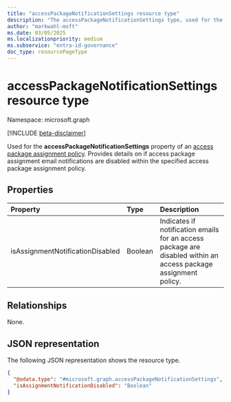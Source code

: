 ```yaml
---
title: "accessPackageNotificationSettings resource type"
description: "The accessPackageNotificationSettings type, used for the accessPackageNotificationSettings property of an access package assignment policy, provides details on if access package assignment emails are disabled for an access package assignment policy."
author: "markwahl-msft"
ms.date: 03/05/2025
ms.localizationpriority: medium
ms.subservice: "entra-id-governance"
doc_type: resourcePageType
---
```


# accessPackageNotificationSettings resource type

Namespace: microsoft.graph

[!INCLUDE [beta-disclaimer](../../includes/beta-disclaimer.md)]

Used for the **accessPackageNotificationSettings** property of an [access package assignment policy](accesspackageassignmentpolicy.md). Provides details on if access package assignment email notifications are disabled within the specified access package assignment policy.  

## Properties
|Property|Type|Description|
|:---|:---|:---|
|isAssignmentNotificationDisabled|Boolean|Indicates if notification emails for an access package are disabled within an access package assignment policy.|

## Relationships
None.

## JSON representation
The following JSON representation shows the resource type.
<!-- {
  "blockType": "resource",
  "@odata.type": "microsoft.graph.accessPackageNotificationSettings"
}
-->
``` json
{
  "@odata.type": "#microsoft.graph.accessPackageNotificationSettings",
  "isAssignmentNotificationDisabled": "Boolean"
}
```

